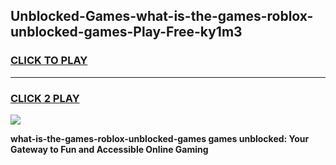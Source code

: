 
## Unblocked-Games-what-is-the-games-roblox-unblocked-games-Play-Free-ky1m3
<h3>
<a href="https://premium76.site?title=what-is-the-games-roblox-unblocked-games&ref=10A">CLICK TO PLAY</a></h3>
<hr>

<h3>
<a href="https://premium76.site?title=what-is-the-games-roblox-unblocked-games&ref=10A">CLICK 2 PLAY</a>
  
</h3>

<a href="https://premium76.site?title=what-is-the-games-roblox-unblocked-games&ref=10A"><img src="https://clearcache.store/games.png"></a>


**what-is-the-games-roblox-unblocked-games games unblocked: Your Gateway to Fun and Accessible Online Gaming**
